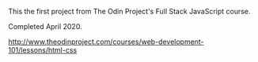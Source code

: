This the first project from The Odin Project's Full Stack JavaScript course. 

Completed April 2020.

http://www.theodinproject.com/courses/web-development-101/lessons/html-css